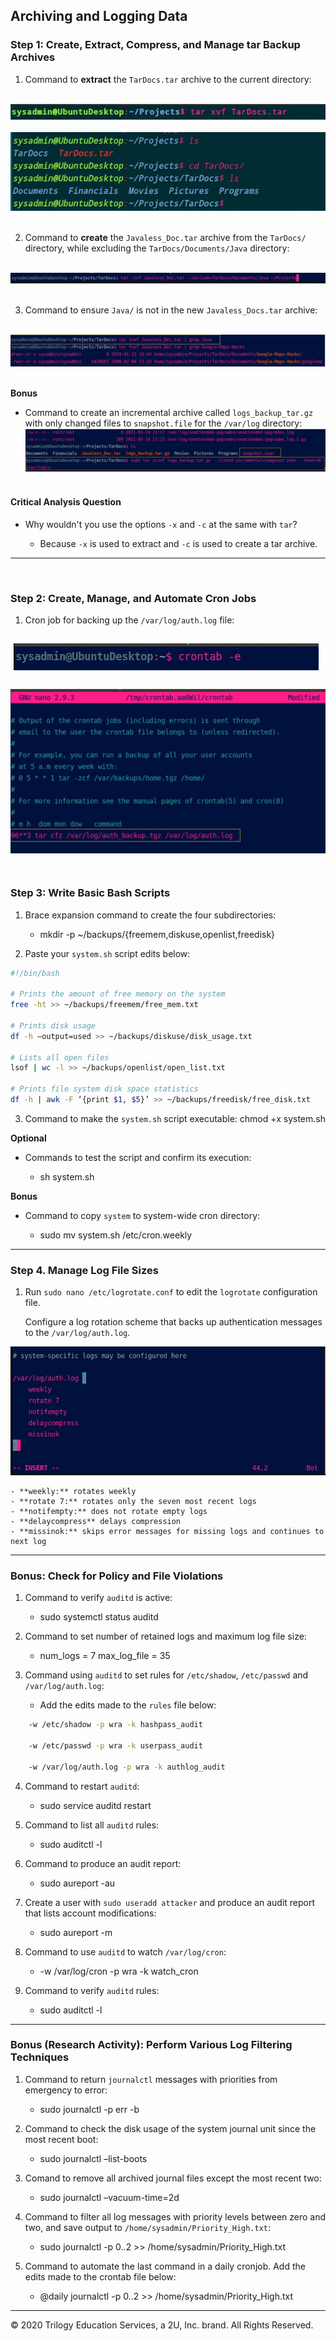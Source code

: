 ## Archiving and Logging Data

### Step 1: Create, Extract, Compress, and Manage tar Backup Archives

1. Command to **extract** the `TarDocs.tar` archive to the current directory:

&nbsp;![ ](Images/extract-tar.jpg)&nbsp;
&nbsp;![ ](Images/tar-docs.jpg)&nbsp;

2. Command to **create** the `Javaless_Doc.tar` archive from the `TarDocs/` directory, while excluding the `TarDocs/Documents/Java` directory:

&nbsp;![ ](Images/javaless-doc.jpg)&nbsp;

3. Command to ensure `Java/` is not in the new `Javaless_Docs.tar` archive:

&nbsp;![ ](Images/grep-java.jpg)&nbsp;

**Bonus** 
- Command to create an incremental archive called `logs_backup_tar.gz` with only changed files to `snapshot.file` for the `/var/log` directory:
&nbsp;![ ](Images/log-backup.jpg)&nbsp;

#### Critical Analysis Question

- Why wouldn't you use the options `-x` and `-c` at the same with `tar`? <br />

     - Because `-x` is used to extract and `-c` is used to create a tar archive.


---
<br />

### Step 2: Create, Manage, and Automate Cron Jobs

1. Cron job for backing up the `/var/log/auth.log` file:

&nbsp;![ ](Images/crontab-e.jpg)&nbsp;
&nbsp;![ ](Images/cron-editing.jpg)&nbsp;
---

### Step 3: Write Basic Bash Scripts

1. Brace expansion command to create the four subdirectories:

     - mkdir -p ~/backups/{freemem,diskuse,openlist,freedisk}

2. Paste your `system.sh` script edits below:

```bash
#!/bin/bash

# Prints the amount of free memory on the system 
free -ht >> ~/backups/freemem/free_mem.txt

# Prints disk usage     
df -h –output=used >> ~/backups/diskuse/disk_usage.txt

# Lists all open files 
lsof | wc -l >> ~/backups/openlist/open_list.txt

# Prints file system disk space statistics
df -h | awk -F ‘{print $1, $5}’ >> ~/backups/freedisk/free_disk.txt

```

3. Command to make the `system.sh` script executable:
chmod +x system.sh

**Optional**
- Commands to test the script and confirm its execution:

     -   sh system.sh

**Bonus**
- Command to copy `system` to system-wide cron directory:

  -  sudo mv system.sh /etc/cron.weekly

---

### Step 4. Manage Log File Sizes
 
1. Run `sudo nano /etc/logrotate.conf` to edit the `logrotate` configuration file. 

    Configure a log rotation scheme that backs up authentication messages to the `/var/log/auth.log`.
    
![ ](Images/logrotate.jpg)

    - **weekly:** rotates weekly 
    - **rotate 7:** rotates only the seven most recent logs
    - **notifempty:** does not rotate empty logs
    - **delaycompress** delays compression
    - **missinok:** skips error messages for missing logs and continues to next log
---

### Bonus: Check for Policy and File Violations

1. Command to verify `auditd` is active:

    - sudo systemctl status auditd

2. Command to set number of retained logs and maximum log file size:

    -  num_logs = 7   max_log_file = 35 


3. Command using `auditd` to set rules for `/etc/shadow`, `/etc/passwd` and `/var/log/auth.log`:


    - Add the edits made to the `rules` file below:

```bash
    -w /etc/shadow -p wra -k hashpass_audit

    -w /etc/passwd -p wra -k userpass_audit

    -w /var/log/auth.log -p wra -k authlog_audit
```

4. Command to restart `auditd`: 

     -  sudo service auditd restart

5. Command to list all `auditd` rules:

     - sudo auditctl -l

6. Command to produce an audit report:

   - sudo aureport -au

7. Create a user with `sudo useradd attacker` and produce an audit report that lists account modifications:

     - sudo aureport -m

8. Command to use `auditd` to watch `/var/log/cron`:

    -   -w /var/log/cron -p wra -k watch_cron

9. Command to verify `auditd` rules:

   - sudo auditctl -l

---

### Bonus (Research Activity): Perform Various Log Filtering Techniques

1. Command to return `journalctl` messages with priorities from emergency to error:

   - sudo journalctl -p err -b


2. Command to check the disk usage of the system journal unit since the most recent boot:

   - sudo journalctl –list-boots


3. Comand to remove all archived journal files except the most recent two:

   - sudo journalctl –vacuum-time=2d


4. Command to filter all log messages with priority levels between zero and two, and save output to `/home/sysadmin/Priority_High.txt`:

   - sudo journalctl -p 0..2 >> /home/sysadmin/Priority_High.txt


5. Command to automate the last command in a daily cronjob. Add the edits made to the crontab file below:


   - @daily journalctl -p 0..2 >> /home/sysadmin/Priority_High.txt


---
© 2020 Trilogy Education Services, a 2U, Inc. brand. All Rights Reserved.
